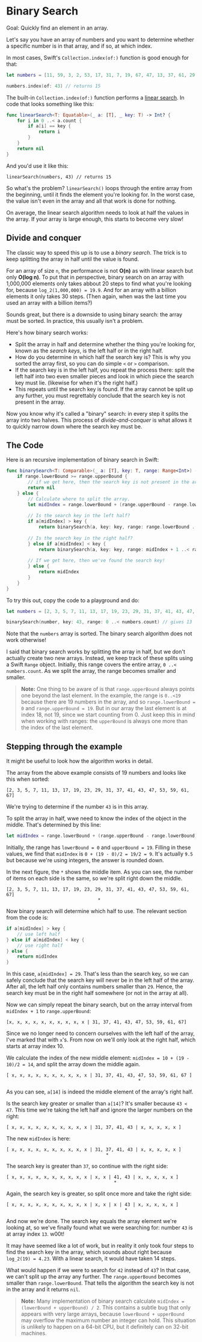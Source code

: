 # Binary Search 

Goal: Quickly find an element in an array.

Let's say you have an array of numbers and you want to determine whether a specific number is in that array, and if so, at which index. 

In most cases, Swift's `Collection.index(of:)` function is good enough for that:

```swift
let numbers = [11, 59, 3, 2, 53, 17, 31, 7, 19, 67, 47, 13, 37, 61, 29, 43, 5, 41, 23]

numbers.index(of: 43) // returns 15
```

The built-in `Collection.index(of:)` function performs a [linear search](../Linear%20Search/). In code that looks something like this:

```swift
func linearSearch<T: Equatable>(_ a: [T], _ key: T) -> Int? {
    for i in 0 ..< a.count {
        if a[i] == key {
            return i
        }
    }
    return nil
}
```

And you'd use it like this:

```
linearSearch(numbers, 43) // returns 15
```

So what's the problem? `linearSearch()` loops through the entire array from the beginning, until it finds the element you're looking for. In the worst case, the value isn't even in the array and all that work is done for nothing. 

On average, the linear search algorithm needs to look at half the values in the array. If your array is large enough, this starts to become very slow!


## Divide and conquer

The classic way to speed this up is to use a *binary search*. The trick is to keep splitting the array in half until the value is found. 

For an array of size `n`, the performance is not **O(n)** as with linear search but only **O(log n)**. To put that in perspective, binary search on an array with 1,000,000 elements only takes abbout 20 steps to find what you're looking for, because `log_2(1,000,000) = 19.9`. And for an array with a billion elements it only takes 30 steps. (Then again, when was the last time you used an array with a billion items?)

Sounds great, but there is a downside to using binary search: the array must be sorted. In practice, this usually isn't a problem. 

Here's how binary search works:

- Split the array in half and determine whether the thing you're looking for, known as the *search keys*, is the left half or in the right half. 
- How do you determine in which half the search key is? This is why you sorted the array first, so you can do simple `<` or `>` comparison. 
- If the search key is in the left half, you repeat the process there: split the left half into two even smaller pieces and look in which piece the search key must lie. (likewise for when it's the right half.)
- This repeats until the search key is found. If the array cannot be split up any further, you must regrettably conclude that the search key is not present in the array. 

Now you know why it's called a "binary" search: in every step it splits the array into two halves. This process of *divide-and-conquer* is what allows it to quickly narrow down where the search key must be. 

## The Code

Here is an recursive implementation of binary search in Swift:

```swift
func binarySearch<T: Comparable>(_ a: [T], key: T, range: Range<Int>) -> Int? {
    if range.lowerBound >= range.upperBound {
        // if we get here, then the search key is not present in the array.
        return nil
    } else {
        // Calculate where to split the array.
        let midIndex = range.lowerBound + (range.upperBound - range.lowerBound) / 2
        
        // Is the search key in the left half?
        if a[midIndex] > key {
            return binarySearch(a, key: key, range: range.lowerBound ..< midIndex)
            
        // Is the search key in the right half?
        } else if a[midIndex] < key {
            return binarySearch(a, key: key, range: midIndex + 1 ..< range.upperBound)
            
        // If we get here, then we've found the search key!    
        } else {
            return midIndex
        }
    }
}
```

To try this out, copy the code to a playground and do:

```swift
let numbers = [2, 3, 5, 7, 11, 13, 17, 19, 23, 29, 31, 37, 41, 43, 47, 53, 59, 61, 67]

binarySearch(number, key: 43, range: 0 ..< numbers.count) // gives 13
```

Note that the `numbers` array is sorted. The binary search algorithm does not work otherwise!

I said that binary search works by splitting the array in half, but we don't actually create two new arrays. Instead, we keep track of these splits using a Swift `Range` object. Initially, this range covers the entire array, `0 ..< numbers.count`. As we split the array, the range becomes smaller and smaller. 

> **Note:** One thing to be aware of is that `range.upperBound` always points one beyond the last element. In the example, the range is `0..<19` because there are 19 numbers in the array, and so `range.lowerBound = 0` and `range.upperBound = 19`. But in our array the last element is at index 18, not 19, since we start counting from 0. Just keep this in mind when working with ranges: the `upperBound` is always one more than the index of the last element. 

## Stepping through the example

It might be useful to look how the algorithm works in detail. 

The array from the above example consists of 19 numbers and looks like this when sorted:

    [2, 3, 5, 7, 11, 13, 17, 19, 23, 29, 31, 37, 41, 43, 47, 53, 59, 61, 67]
    
We're trying to determine if the number `43` is in this array.

To split the array in half, wwe need to know the index of the object in the middle. That's determined by this line:

```swift
let midIndex = range.lowerBound + (range.upperBound - range.lowerBound) / 2 
```

Initially, the range has `lowerBound = 0` and `upperBound = 19`. Filling in these values, we find that `midIndex` is `0 + (19 - 0)/2 = 19/2 = 9`. It's actually `9.5` but because we're using integers, the answer is rounded down. 

In the next figure, the `*` shows the middle item. As you can see, the number of items on each side is the same, so we're split right down the middle. 

    [2, 3, 5, 7, 11, 13, 17, 19, 23, 29, 31, 37, 41, 43, 47, 53, 59, 61, 67]
                                      *

Now binary search will determine which half to use. The relevant section from the code is:

```swift
if a[midIndex] > key {
    // use left half
} else if a[midIndex] < key {
    // use right half
} else {
    return midIndex 
}
```

In this case, `a[midIndex] = 29`. That's less than the search key, so we can safely conclude that the search key will never be in the left half of the array. After all, the left half only contains numbers smaller than `29`. Hence, the search key must be in the right half somewhere (or not in the array at all). 

Now we can simply repeat the binary search, but on the array interval from `midIndex + 1` to `range.upperBound`:

    [x, x, x, x, x, x, x, x, x, x | 31, 37, 41, 43, 47, 53, 59, 61, 67]
    
Since we no longer need to concern ourselves with the left half of the array, I've marked that with `x`'s. From now on we'll only look at the right half, which starts at array index 10. 

We calculate the index of the new middle element: `midIndex = 10 + (19 - 10)/2 = 14`, and split the array down the middle again. 

    [ x, x, x, x, x, x, x, x, x, x | 31, 37, 41, 43, 47, 53, 59, 61, 67 ]
                                                     *

As you can see, `a[14]` is indeed the middle element of the array's right half.

Is the search key greater or smaller than `a[14]`? It's smaller because `43 < 47`. This time we're taking the left half and ignore the larger numbers on the right:

    [ x, x, x, x, x, x, x, x, x, x | 31, 37, 41, 43 | x, x, x, x, x ]
    
The new `midIndex` is here:

    [ x, x, x, x, x, x, x, x, x, x | 31, 37, 41, 43 | x, x, x, x, x ]
                                         *

The search key is greater than `37`, so continue with the right side:

    [ x, x, x, x, x, x, x, x, x, x | x, x | 41, 43 | x, x, x, x, x ]
                                            *

Again, the search key is greater, so split once more and take the right side:

    [ x, x, x, x, x, x, x, x, x, x | x, x | x | 43 | x, x, x, x, x ]
                                                *

And now we're done. The search key equals the array element we're looking at, so we've finally found what we were searching for: number `43` is at array index `13`. w00t!

It may have seemed like a lot of work, but in reality it only took four steps to find the search key in the array, which sounds about right because `log_2(19) = 4.23`. With a linear search, it would have taken 14 steps.

What would happen if we were to search for `42` instead of `43`? In that case, we can't split up the array any further. The `range.upperBound` becomes smaller than `range.lowerBound`. That tells the algorithm the search key is not in the array and it returns `nil`.

> **Note:** Many implementation of binary search calculate `midIndex = (lowerBound + upperBound) / 2`. This contains a subtle bug that only appears with very large arrays, because `lowerBound + upperBound` may overflow the maximum number an integer can hold. This situation is unlikely to happen on a 64-bit CPU, but it definitely can on 32-bit machines. 
